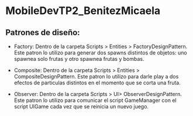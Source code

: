 # MobileDevTP2_BenitezMicaela

## Patrones de diseño:

- Factory:
Dentro de la carpeta Scripts > Entities > FactoryDesignPattern.
Este patron lo utilizo para generar dos spawns distintos de objetos: uno spawnea solo frutas
y otro spawnea frutas y bombas.

- Composite:
Dentro de la carpeta Scripts > Entities > CompositeDesignPattern.
Este patron lo utilizo para darle play a dos efectos de particulas distintos en el momento
que se corta una fruta.

- Observer:
Dentro de la carpeta Scripts > UI> ObserverDesignPattern.
Este patron lo utilizo para comunicar el script GameManager con el script UIGame cada vez
que se reinicia un nuevo juego.
